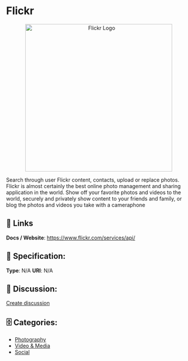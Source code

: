 # Flickr
<p align="center">
    <img width="400" src="https://raw.githubusercontent.com/apis-list/apis-list/main/apis/flickr/logo_256x256.png" alt="Flickr Logo"/>
</p>

Search through user Flickr content, contacts, upload or replace photos.  Flickr is almost certainly the best online photo management and sharing application in the world.  Show off your favorite photos and videos to the world, securely and privately show content to your friends and family, or blog the photos and videos you take with a cameraphone

##  🔗 Links
**Docs / Website**: https://www.flickr.com/services/api/

## 🧬 Specification:
**Type**:  N/A 
**URI**:  N/A 

## 💬 Discussion:
[Create discussion](https://github.com/apis-list/apis-list/discussions/new)

## 🗄️ Categories:
- [Photography](https://github.com/apis-list/apis-list#photography)
- [Video & Media](https://github.com/apis-list/apis-list#video-and-media)
- [Social](https://github.com/apis-list/apis-list#social)



